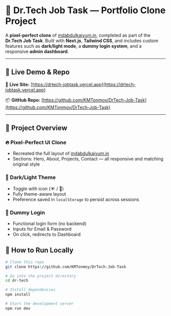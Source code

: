 # 💼 Dr.Tech Job Task — Portfolio Clone Project

A **pixel-perfect clone** of [mdabdulkaiyum.in](https://mdabdulkaiyum.in), completed as part of the **Dr.Tech Job Task**. Built with **Next.js**, **Tailwind CSS**, and includes custom features such as **dark/light mode**, a **dummy login system**, and a responsive **admin dashboard**.

---

## 🔗 Live Demo & Repo

🚀 **Live Site:** [https://drtech-jobtask.vercel.app](https://drtech-jobtask.vercel.app)

📦 **GitHub Repo:** [https://github.com/KMTonmoy/DrTech-Job-Task](https://github.com/KMTonmoy/DrTech-Job-Task)

---

## 📸 Project Overview

### 🔥 Pixel-Perfect UI Clone
- Recreated the full layout of [mdabdulkaiyum.in](https://mdabdulkaiyum.in)
- Sections: Hero, About, Projects, Contact — all responsive and matching original style

### 🌙 Dark/Light Theme
- Toggle with icon (☀️ / 🌙)
- Fully theme-aware layout
- Preference saved in `localStorage` to persist across sessions

### 🔐 Dummy Login
- Functional login form (no backend)
- Inputs for Email & Password
- On click, redirects to Dashboard
 
 
## 🧪 How to Run Locally

```bash
# Clone this repo
git clone https://github.com/KMTonmoy/DrTech-Job-Task

# Go into the project directory
cd dr-tech

# Install dependencies
npm install

# Start the development server
npm run dev
```
